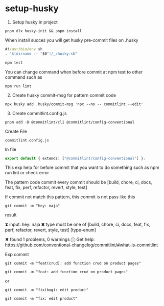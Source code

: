 # setup-husky

1. Setup husky in project

```shell
pnpm dlx husky-init && pnpm install
```

When install succes you will get husky pre-commit files on .husky

```cmd
#!/usr/bin/env sh
. "$(dirname -- "$0")/_/husky.sh"

npm test
```

You can change command when before commit at npm test to other command such as

```shell
npm run lint
```

2. Create husky commit-msg for pattern commit code

```shell
npx husky add .husky/commit-msg 'npx --no -- commitlint --edit'
```

3. Create commitlint.config.js

```shell
pnpm add -D @commitlint/cli @commitlint/config-conventional
```

Create File

```file
commitlint.config.js
```

In file

```ts
export default { extends: ["@commitlint/config-conventional"] };
```

This exp help for before commit that you want to do something such as npm run lint or check error

The pattern code commit every commit should be [build, chore, ci, docs, feat, fix, perf, refactor, revert, style, test]

If commit not match this pattern, this commit is not pass like this

```shell
git commit -m "hey: naja"
```

result

⧗ input: hey: naja
✖ type must be one of [build, chore, ci, docs, feat, fix, perf, refactor, revert, style, test] [type-enum]

✖ found 1 problems, 0 warnings
ⓘ Get help: https://github.com/conventional-changelog/commitlint/#what-is-commitlint

Exp commit

```shell
git commit -m "feat(crud): add function crud on product pages"
```

```shell
git commit -m "feat: add function crud on product pages"
```

or

```shell
git commit -m "fix(bug): edit product"
```

```shell
git commit -m "fix: edit product"
```
